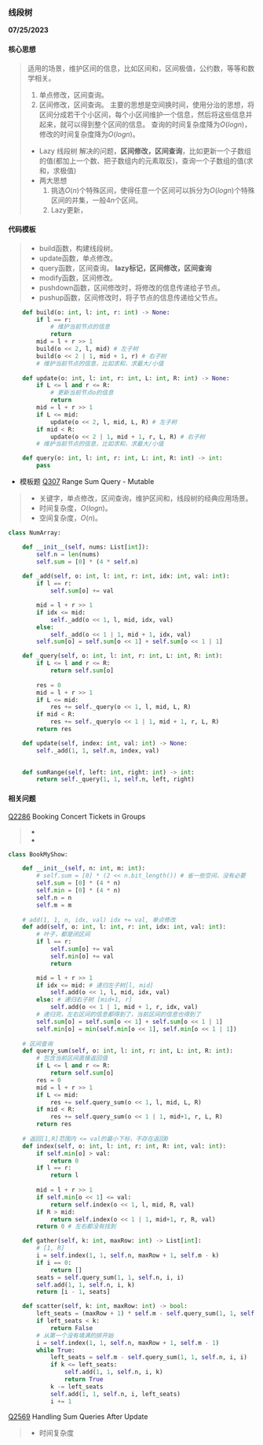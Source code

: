 ### 线段树

**07/25/2023**

#### 核心思想
> 适用的场景，维护区间的信息，比如区间和，区间极值，公约数，等等和数学相关。
> 1. 单点修改，区间查询。
> 2. 区间修改，区间查询。
> 主要的思想是空间换时间，使用分治的思想，将区间分成若干个小区间，每个小区间维护一个信息，然后将这些信息并起来，就可以得到整个区间的信息。
> 查询的时间复杂度降为$`O(logn)`$，修改的时间复杂度降为$`O(logn)`$。
> - Lazy 线段树
> 解决的问题，**区间修改，区间查询**，比如更新一个子数组的值(都加上一个数、把子数组内的元素取反)，查询一个子数组的值(求和，求极值)
> - 两大思想
>   1. 挑选$`O(n)`$个特殊区间，使得任意一个区间可以拆分为$`O(logn)`$个特殊区间的并集，一般$`4n`$个区间。
>   2. Lazy更新，
>
> 

#### 代码模板 
> - build函数，构建线段树。
> - update函数，单点修改。
> - query函数，区间查询。
> **lazy标记，区间修改，区间查询**
> - modify函数，区间修改。
> - pushdown函数，区间修改时，将修改的信息传递给子节点。
> - pushup函数，区间修改时，将子节点的信息传递给父节点。
>

```python
    def build(o: int, l: int, r: int) -> None:
        if l == r:
            # 维护当前节点的信息
            return
        mid = l + r >> 1
        build(o << 2, l, mid) # 左子树
        build(o << 2 | 1, mid + 1, r) # 右子树
        # 维护当前节点的信息，比如求和，求最大/小值
    
    def update(o: int, l: int, r: int, L: int, R: int) -> None:
        if L <= l and r <= R:
            # 更新当前节点o的信息
            return
        mid = l + r >> 1
        if L <= mid:
            update(o << 2, l, mid, L, R) # 左子树
        if mid < R:
            update(o << 2 | 1, mid + 1, r, L, R) # 右子树
        # 维护当前节点的信息，比如求和，求最大/小值

    def query(o: int, l: int, r: int, L: int, R: int) -> int:
        pass
```

- 模板题
[Q307] Range Sum Query - Mutable
> - 关键字，单点修改，区间查询，维护区间和，线段树的经典应用场景。
> - 时间复杂度，$`O(logn)`$。
> - 空间复杂度，$`O(n)`$。
>

```python
class NumArray:

    def __init__(self, nums: List[int]):
        self.n = len(nums)
        self.sum = [0] * (4 * self.n)
    
    def _add(self, o: int, l: int, r: int, idx: int, val: int):
        if l == r:
            self.sum[o] += val

        mid = l + r >> 1
        if idx <= mid:
            self._add(o << 1, l, mid, idx, val)
        else:
            self._add(o << 1 | 1, mid + 1, idx, val)
        self.sum[o] = self.sum[o << 1] + self.sum[o << 1 | 1]

    def _query(self, o: int, l: int, r: int, L: int, R: int):
        if L <= l and r <= R:
            return self.sum[o]
        
        res = 0
        mid = l + r >> 1
        if L <= mid:
            res += self._query(o << 1, l, mid, L, R)
        if mid < R:
            res += self._query(o << 1 | 1, mid + 1, r, L, R)
        return res 

    def update(self, index: int, val: int) -> None:
        self._add(1, 1, self.n, index, val)
        

    def sumRange(self, left: int, right: int) -> int:
        return self._query(1, 1, self.n, left, right)
```

#### 相关问题
[Q2286] Booking Concert Tickets in Groups
> -
> -
>

```python
class BookMyShow:

    def __init__(self, n: int, m: int):
        # self.sum = [0] * (2 << n.bit_length()) # 省一些空间，没有必要
        self.sum = [0] * (4 * n)
        self.min = [0] * (4 * n)
        self.n = n
        self.m = m
    
    # add(1, 1, n, idx, val) idx += val, 单点修改
    def add(self, o: int, l: int, r: int, idx: int, val: int):
        # 叶子，都是闭区间
        if l == r:
            self.sum[o] += val
            self.min[o] += val
            return

        mid = l + r >> 1
        if idx <= mid: # 递归左子树[l, mid]
            self.add(o << 1, l, mid, idx, val)
        else: # 递归右子树 [mid+1, r]
            self.add(o << 1 | 1, mid + 1, r, idx, val)
        # 递归完，左右区间的信息都得到了，当前区间的信息也得到了
        self.sum[o] = self.sum[o << 1] + self.sum[o << 1 | 1]
        self.min[o] = min(self.min[o << 1], self.min[o << 1 | 1])
    
    # 区间查询
    def query_sum(self, o: int, l: int, r: int, L: int, R: int):
        # 包含当前区间直接返回值
        if L <= l and r <= R:
            return self.sum[o]
        res = 0
        mid = l + r >> 1
        if L <= mid:
            res += self.query_sum(o << 1, l, mid, L, R)
        if mid < R:
            res += self.query_sum(o << 1 | 1, mid+1, r, L, R)
        return res
    
    # 返回[1,R]范围内 <= val的最小下标，不存在返回0
    def index(self, o: int, l: int, r: int, R: int, val: int):
        if self.min[o] > val:
            return 0 
        if l == r:
            return l 
        
        mid = l + r >> 1 
        if self.min[o << 1] <= val:
            return self.index(o << 1, l, mid, R, val)
        if R > mid:
            return self.index(o << 1 | 1, mid+1, r, R, val)
        return 0 # 左右都没有找到

    def gather(self, k: int, maxRow: int) -> List[int]:
        # [1, R]
        i = self.index(1, 1, self.n, maxRow + 1, self.m - k)
        if i == 0:
            return []
        seats = self.query_sum(1, 1, self.n, i, i)
        self.add(1, 1, self.n, i, k)
        return [i - 1, seats]

    def scatter(self, k: int, maxRow: int) -> bool:
        left_seats = (maxRow + 1) * self.m - self.query_sum(1, 1, self.n, 1, maxRow + 1)
        if left_seats < k:
            return False 
        # 从第一个没有填满的排开始
        i = self.index(1, 1, self.n, maxRow + 1, self.m - 1)
        while True:
            left_seats = self.m - self.query_sum(1, 1, self.n, i, i)
            if k <= left_seats:
                self.add(1, 1, self.n, i, k)
                return True 
            k -= left_seats
            self.add(1, 1, self.n, i, left_seats)
            i += 1
```

[Q2569] Handling Sum Queries After Update
>
> - 时间复杂度
>

```python

```


[//]: # 
   [Q2286]: <https://leetcode.com/problems/booking-concert-tickets-in-groups/>

   [Q307]: <https://leetcode.com/problems/range-sum-query-mutable/>

   [Q2569]: <https://leetcode.com/problems/handling-sum-queries-after-update/>

